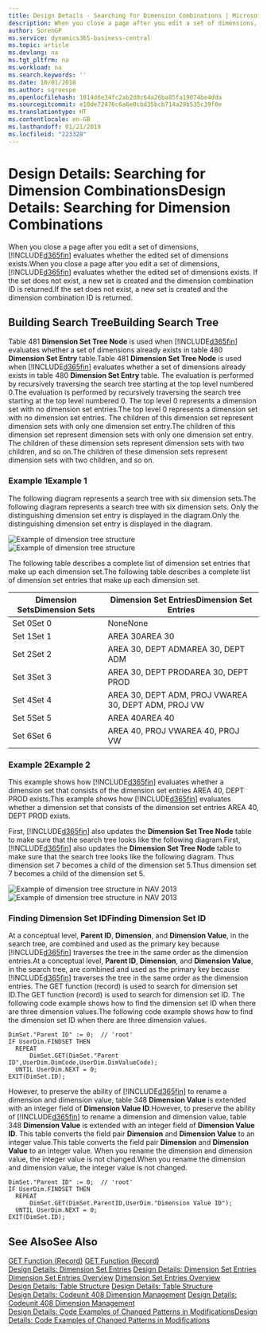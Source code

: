 ```yaml
---
title: Design Details - Searching for Dimension Combinations | Microsoft Docs
description: When you close a page after you edit a set of dimensions, Business Central evaluates whether the edited set of dimensions exists. If the set does not exist, a new set is created and the dimension combination ID is returned.
author: SorenGP
ms.service: dynamics365-business-central
ms.topic: article
ms.devlang: na
ms.tgt_pltfrm: na
ms.workload: na
ms.search.keywords: ''
ms.date: 10/01/2018
ms.author: sgroespe
ms.openlocfilehash: 1814d6e34fc2ab2d0c64a26ba85fa19074be4dda
ms.sourcegitcommit: e10de72476c6a6e0cbd35bcb714a29b535c39f0e
ms.translationtype: HT
ms.contentlocale: en-GB
ms.lasthandoff: 01/21/2019
ms.locfileid: "223328"
---
```

# <a name="design-details-searching-for-dimension-combinations"></a><span data-ttu-id="f6801-104">Design Details: Searching for Dimension Combinations</span><span class="sxs-lookup"><span data-stu-id="f6801-104">Design Details: Searching for Dimension Combinations</span></span>
<span data-ttu-id="f6801-105">When you close a page after you edit a set of dimensions, [!INCLUDE[d365fin](includes/d365fin_md.md)] evaluates whether the edited set of dimensions exists.</span><span class="sxs-lookup"><span data-stu-id="f6801-105">When you close a page after you edit a set of dimensions, [!INCLUDE[d365fin](includes/d365fin_md.md)] evaluates whether the edited set of dimensions exists.</span></span> <span data-ttu-id="f6801-106">If the set does not exist, a new set is created and the dimension combination ID is returned.</span><span class="sxs-lookup"><span data-stu-id="f6801-106">If the set does not exist, a new set is created and the dimension combination ID is returned.</span></span>  

## <a name="building-search-tree"></a><span data-ttu-id="f6801-107">Building Search Tree</span><span class="sxs-lookup"><span data-stu-id="f6801-107">Building Search Tree</span></span>  
 <span data-ttu-id="f6801-108">Table 481 **Dimension Set Tree Node** is used when [!INCLUDE[d365fin](includes/d365fin_md.md)] evaluates whether a set of dimensions already exists in table 480 **Dimension Set Entry** table.</span><span class="sxs-lookup"><span data-stu-id="f6801-108">Table 481 **Dimension Set Tree Node** is used when [!INCLUDE[d365fin](includes/d365fin_md.md)] evaluates whether a set of dimensions already exists in table 480 **Dimension Set Entry** table.</span></span> <span data-ttu-id="f6801-109">The evaluation is performed by recursively traversing the search tree starting at the top level numbered 0.</span><span class="sxs-lookup"><span data-stu-id="f6801-109">The evaluation is performed by recursively traversing the search tree starting at the top level numbered 0.</span></span> <span data-ttu-id="f6801-110">The top level 0 represents a dimension set with no dimension set entries.</span><span class="sxs-lookup"><span data-stu-id="f6801-110">The top level 0 represents a dimension set with no dimension set entries.</span></span> <span data-ttu-id="f6801-111">The children of this dimension set represent dimension sets with only one dimension set entry.</span><span class="sxs-lookup"><span data-stu-id="f6801-111">The children of this dimension set represent dimension sets with only one dimension set entry.</span></span> <span data-ttu-id="f6801-112">The children of these dimension sets represent dimension sets with two children, and so on.</span><span class="sxs-lookup"><span data-stu-id="f6801-112">The children of these dimension sets represent dimension sets with two children, and so on.</span></span>  

### <a name="example-1"></a><span data-ttu-id="f6801-113">Example 1</span><span class="sxs-lookup"><span data-stu-id="f6801-113">Example 1</span></span>  
 <span data-ttu-id="f6801-114">The following diagram represents a search tree with six dimension sets.</span><span class="sxs-lookup"><span data-stu-id="f6801-114">The following diagram represents a search tree with six dimension sets.</span></span> <span data-ttu-id="f6801-115">Only the distinguishing dimension set entry is displayed in the diagram.</span><span class="sxs-lookup"><span data-stu-id="f6801-115">Only the distinguishing dimension set entry is displayed in the diagram.</span></span>  

 <span data-ttu-id="f6801-116">![Example of dimension tree structure](media/nav2013_dimension_tree.png "Example of dimension tree structure")</span><span class="sxs-lookup"><span data-stu-id="f6801-116">![Example of dimension tree structure](media/nav2013_dimension_tree.png "Example of dimension tree structure")</span></span>  

 <span data-ttu-id="f6801-117">The following table describes a complete list of dimension set entries that make up each dimension set.</span><span class="sxs-lookup"><span data-stu-id="f6801-117">The following table describes a complete list of dimension set entries that make up each dimension set.</span></span>  

|<span data-ttu-id="f6801-118">Dimension Sets</span><span class="sxs-lookup"><span data-stu-id="f6801-118">Dimension Sets</span></span>|<span data-ttu-id="f6801-119">Dimension Set Entries</span><span class="sxs-lookup"><span data-stu-id="f6801-119">Dimension Set Entries</span></span>|  
|--------------------|---------------------------|  
|<span data-ttu-id="f6801-120">Set 0</span><span class="sxs-lookup"><span data-stu-id="f6801-120">Set 0</span></span>|<span data-ttu-id="f6801-121">None</span><span class="sxs-lookup"><span data-stu-id="f6801-121">None</span></span>|  
|<span data-ttu-id="f6801-122">Set 1</span><span class="sxs-lookup"><span data-stu-id="f6801-122">Set 1</span></span>|<span data-ttu-id="f6801-123">AREA 30</span><span class="sxs-lookup"><span data-stu-id="f6801-123">AREA 30</span></span>|  
|<span data-ttu-id="f6801-124">Set 2</span><span class="sxs-lookup"><span data-stu-id="f6801-124">Set 2</span></span>|<span data-ttu-id="f6801-125">AREA 30, DEPT ADM</span><span class="sxs-lookup"><span data-stu-id="f6801-125">AREA 30, DEPT ADM</span></span>|  
|<span data-ttu-id="f6801-126">Set 3</span><span class="sxs-lookup"><span data-stu-id="f6801-126">Set 3</span></span>|<span data-ttu-id="f6801-127">AREA 30, DEPT PROD</span><span class="sxs-lookup"><span data-stu-id="f6801-127">AREA 30, DEPT PROD</span></span>|  
|<span data-ttu-id="f6801-128">Set 4</span><span class="sxs-lookup"><span data-stu-id="f6801-128">Set 4</span></span>|<span data-ttu-id="f6801-129">AREA 30, DEPT ADM, PROJ VW</span><span class="sxs-lookup"><span data-stu-id="f6801-129">AREA 30, DEPT ADM, PROJ VW</span></span>|  
|<span data-ttu-id="f6801-130">Set 5</span><span class="sxs-lookup"><span data-stu-id="f6801-130">Set 5</span></span>|<span data-ttu-id="f6801-131">AREA 40</span><span class="sxs-lookup"><span data-stu-id="f6801-131">AREA 40</span></span>|  
|<span data-ttu-id="f6801-132">Set 6</span><span class="sxs-lookup"><span data-stu-id="f6801-132">Set 6</span></span>|<span data-ttu-id="f6801-133">AREA 40, PROJ VW</span><span class="sxs-lookup"><span data-stu-id="f6801-133">AREA 40, PROJ VW</span></span>|  

### <a name="example-2"></a><span data-ttu-id="f6801-134">Example 2</span><span class="sxs-lookup"><span data-stu-id="f6801-134">Example 2</span></span>  
 <span data-ttu-id="f6801-135">This example shows how [!INCLUDE[d365fin](includes/d365fin_md.md)] evaluates whether a dimension set that consists of the dimension set entries AREA 40, DEPT PROD exists.</span><span class="sxs-lookup"><span data-stu-id="f6801-135">This example shows how [!INCLUDE[d365fin](includes/d365fin_md.md)] evaluates whether a dimension set that consists of the dimension set entries AREA 40, DEPT PROD exists.</span></span>  

 <span data-ttu-id="f6801-136">First, [!INCLUDE[d365fin](includes/d365fin_md.md)] also updates the **Dimension Set Tree Node** table to make sure that the search tree looks like the following diagram.</span><span class="sxs-lookup"><span data-stu-id="f6801-136">First, [!INCLUDE[d365fin](includes/d365fin_md.md)] also updates the **Dimension Set Tree Node** table to make sure that the search tree looks like the following diagram.</span></span> <span data-ttu-id="f6801-137">Thus dimension set 7 becomes a child of the dimension set 5.</span><span class="sxs-lookup"><span data-stu-id="f6801-137">Thus dimension set 7 becomes a child of the dimension set 5.</span></span>  

 <span data-ttu-id="f6801-138">![Example of dimension tree structure in NAV 2013](media/nav2013_dimension_tree_example2.png "Example of dimension tree structure in NAV 2013")</span><span class="sxs-lookup"><span data-stu-id="f6801-138">![Example of dimension tree structure in NAV 2013](media/nav2013_dimension_tree_example2.png "Example of dimension tree structure in NAV 2013")</span></span>  

### <a name="finding-dimension-set-id"></a><span data-ttu-id="f6801-139">Finding Dimension Set ID</span><span class="sxs-lookup"><span data-stu-id="f6801-139">Finding Dimension Set ID</span></span>  
 <span data-ttu-id="f6801-140">At a conceptual level, **Parent ID**, **Dimension**, and **Dimension Value**, in the search tree, are combined and used as the primary key because [!INCLUDE[d365fin](includes/d365fin_md.md)] traverses the tree in the same order as the dimension entries.</span><span class="sxs-lookup"><span data-stu-id="f6801-140">At a conceptual level, **Parent ID**, **Dimension**, and **Dimension Value**, in the search tree, are combined and used as the primary key because [!INCLUDE[d365fin](includes/d365fin_md.md)] traverses the tree in the same order as the dimension entries.</span></span> <span data-ttu-id="f6801-141">The GET function (record) is used to search for dimension set ID.</span><span class="sxs-lookup"><span data-stu-id="f6801-141">The GET function (record) is used to search for dimension set ID.</span></span> <span data-ttu-id="f6801-142">The following code example shows how to find the dimension set ID when there are three dimension values.</span><span class="sxs-lookup"><span data-stu-id="f6801-142">The following code example shows how to find the dimension set ID when there are three dimension values.</span></span>  

```  
DimSet."Parent ID" := 0;  // 'root'  
IF UserDim.FINDSET THEN  
  REPEAT  
      DimSet.GET(DimSet."Parent ID",UserDim.DimCode,UserDim.DimValueCode);  
  UNTIL UserDim.NEXT = 0;  
EXIT(DimSet.ID);  

```  

 <span data-ttu-id="f6801-143">However, to preserve the ability of [!INCLUDE[d365fin](includes/d365fin_md.md)] to rename a dimension and dimension value, table 348 **Dimension Value** is extended with an integer field of **Dimension Value ID**.</span><span class="sxs-lookup"><span data-stu-id="f6801-143">However, to preserve the ability of [!INCLUDE[d365fin](includes/d365fin_md.md)] to rename a dimension and dimension value, table 348 **Dimension Value** is extended with an integer field of **Dimension Value ID**.</span></span> <span data-ttu-id="f6801-144">This table converts the field pair **Dimension** and **Dimension Value** to an integer value.</span><span class="sxs-lookup"><span data-stu-id="f6801-144">This table converts the field pair **Dimension** and **Dimension Value** to an integer value.</span></span> <span data-ttu-id="f6801-145">When you rename the dimension and dimension value, the integer value is not changed.</span><span class="sxs-lookup"><span data-stu-id="f6801-145">When you rename the dimension and dimension value, the integer value is not changed.</span></span>  

```  
DimSet."Parent ID" := 0;  // 'root'  
IF UserDim.FINDSET THEN  
  REPEAT  
      DimSet.GET(DimSet.ParentID,UserDim."Dimension Value ID");  
  UNTIL UserDim.NEXT = 0;  
EXIT(DimSet.ID);  

```  

## <a name="see-also"></a><span data-ttu-id="f6801-146">See Also</span><span class="sxs-lookup"><span data-stu-id="f6801-146">See Also</span></span>  
 <span data-ttu-id="f6801-147">[GET Function (Record)](/dynamics-nav/GET-Function--Record-)  </span><span class="sxs-lookup"><span data-stu-id="f6801-147">[GET Function (Record)](/dynamics-nav/GET-Function--Record-)  </span></span>  
 <span data-ttu-id="f6801-148">[Design Details: Dimension Set Entries](design-details-dimension-set-entries.md) </span><span class="sxs-lookup"><span data-stu-id="f6801-148">[Design Details: Dimension Set Entries](design-details-dimension-set-entries.md) </span></span>  
 <span data-ttu-id="f6801-149">[Dimension Set Entries Overview](design-details-dimension-set-entries-overview.md) </span><span class="sxs-lookup"><span data-stu-id="f6801-149">[Dimension Set Entries Overview](design-details-dimension-set-entries-overview.md) </span></span>  
 <span data-ttu-id="f6801-150">[Design Details: Table Structure](design-details-table-structure.md) </span><span class="sxs-lookup"><span data-stu-id="f6801-150">[Design Details: Table Structure](design-details-table-structure.md) </span></span>  
 <span data-ttu-id="f6801-151">[Design Details: Codeunit 408 Dimension Management](design-details-codeunit-408-dimension-management.md) </span><span class="sxs-lookup"><span data-stu-id="f6801-151">[Design Details: Codeunit 408 Dimension Management](design-details-codeunit-408-dimension-management.md) </span></span>  
 [<span data-ttu-id="f6801-152">Design Details: Code Examples of Changed Patterns in Modifications</span><span class="sxs-lookup"><span data-stu-id="f6801-152">Design Details: Code Examples of Changed Patterns in Modifications</span></span>](design-details-code-examples-of-changed-patterns-in-modifications.md)
